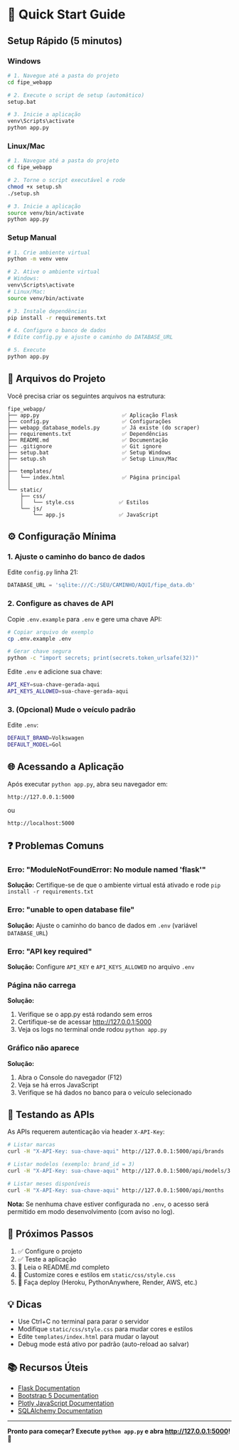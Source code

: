 # 🚀 Quick Start Guide

## Setup Rápido (5 minutos)

### Windows

```bash
# 1. Navegue até a pasta do projeto
cd fipe_webapp

# 2. Execute o script de setup (automático)
setup.bat

# 3. Inicie a aplicação
venv\Scripts\activate
python app.py
```

### Linux/Mac

```bash
# 1. Navegue até a pasta do projeto
cd fipe_webapp

# 2. Torne o script executável e rode
chmod +x setup.sh
./setup.sh

# 3. Inicie a aplicação
source venv/bin/activate
python app.py
```

### Setup Manual

```bash
# 1. Crie ambiente virtual
python -m venv venv

# 2. Ative o ambiente virtual
# Windows:
venv\Scripts\activate
# Linux/Mac:
source venv/bin/activate

# 3. Instale dependências
pip install -r requirements.txt

# 4. Configure o banco de dados
# Edite config.py e ajuste o caminho do DATABASE_URL

# 5. Execute
python app.py
```

## 📂 Arquivos do Projeto

Você precisa criar os seguintes arquivos na estrutura:

```
fipe_webapp/
├── app.py                          ✅ Aplicação Flask
├── config.py                       ✅ Configurações
├── webapp_database_models.py       ✅ Já existe (do scraper)
├── requirements.txt                ✅ Dependências
├── README.md                       ✅ Documentação
├── .gitignore                      ✅ Git ignore
├── setup.bat                       ✅ Setup Windows
├── setup.sh                        ✅ Setup Linux/Mac
│
├── templates/
│   └── index.html                  ✅ Página principal
│
└── static/
    ├── css/
    │   └── style.css              ✅ Estilos
    └── js/
        └── app.js                 ✅ JavaScript
```

## ⚙️ Configuração Mínima

### 1. Ajuste o caminho do banco de dados

Edite `config.py` linha 21:

```python
DATABASE_URL = 'sqlite:///C:/SEU/CAMINHO/AQUI/fipe_data.db'
```

### 2. Configure as chaves de API

Copie `.env.example` para `.env` e gere uma chave API:

```bash
# Copiar arquivo de exemplo
cp .env.example .env

# Gerar chave segura
python -c "import secrets; print(secrets.token_urlsafe(32))"
```

Edite `.env` e adicione sua chave:

```bash
API_KEY=sua-chave-gerada-aqui
API_KEYS_ALLOWED=sua-chave-gerada-aqui
```

### 3. (Opcional) Mude o veículo padrão

Edite `.env`:

```bash
DEFAULT_BRAND=Volkswagen
DEFAULT_MODEL=Gol
```

## 🌐 Acessando a Aplicação

Após executar `python app.py`, abra seu navegador em:

```
http://127.0.0.1:5000
```

ou

```
http://localhost:5000
```

## ❓ Problemas Comuns

### Erro: "ModuleNotFoundError: No module named 'flask'"
**Solução:** Certifique-se de que o ambiente virtual está ativado e rode `pip install -r requirements.txt`

### Erro: "unable to open database file"
**Solução:** Ajuste o caminho do banco de dados em `.env` (variável `DATABASE_URL`)

### Erro: "API key required"
**Solução:** Configure `API_KEY` e `API_KEYS_ALLOWED` no arquivo `.env`

### Página não carrega
**Solução:** 
1. Verifique se o app.py está rodando sem erros
2. Certifique-se de acessar http://127.0.0.1:5000
3. Veja os logs no terminal onde rodou `python app.py`

### Gráfico não aparece
**Solução:**
1. Abra o Console do navegador (F12)
2. Veja se há erros JavaScript
3. Verifique se há dados no banco para o veículo selecionado

## 📱 Testando as APIs

As APIs requerem autenticação via header `X-API-Key`:

```bash
# Listar marcas
curl -H "X-API-Key: sua-chave-aqui" http://127.0.0.1:5000/api/brands

# Listar modelos (exemplo: brand_id = 3)
curl -H "X-API-Key: sua-chave-aqui" http://127.0.0.1:5000/api/models/3

# Listar meses disponíveis
curl -H "X-API-Key: sua-chave-aqui" http://127.0.0.1:5000/api/months
```

**Nota:** Se nenhuma chave estiver configurada no `.env`, o acesso será permitido em modo desenvolvimento (com aviso no log).

## 🎯 Próximos Passos

1. ✅ Configure o projeto
2. ✅ Teste a aplicação
3. 📖 Leia o README.md completo
4. 🔧 Customize cores e estilos em `static/css/style.css`
5. 🚀 Faça deploy (Heroku, PythonAnywhere, Render, AWS, etc.)

## 💡 Dicas

- Use Ctrl+C no terminal para parar o servidor
- Modifique `static/css/style.css` para mudar cores e estilos
- Edite `templates/index.html` para mudar o layout
- Debug mode está ativo por padrão (auto-reload ao salvar)

## 📚 Recursos Úteis

- [Flask Documentation](https://flask.palletsprojects.com/)
- [Bootstrap 5 Documentation](https://getbootstrap.com/docs/5.3/)
- [Plotly JavaScript Documentation](https://plotly.com/javascript/)
- [SQLAlchemy Documentation](https://docs.sqlalchemy.org/)

---

**Pronto para começar? Execute `python app.py` e abra http://127.0.0.1:5000!** 🎉
